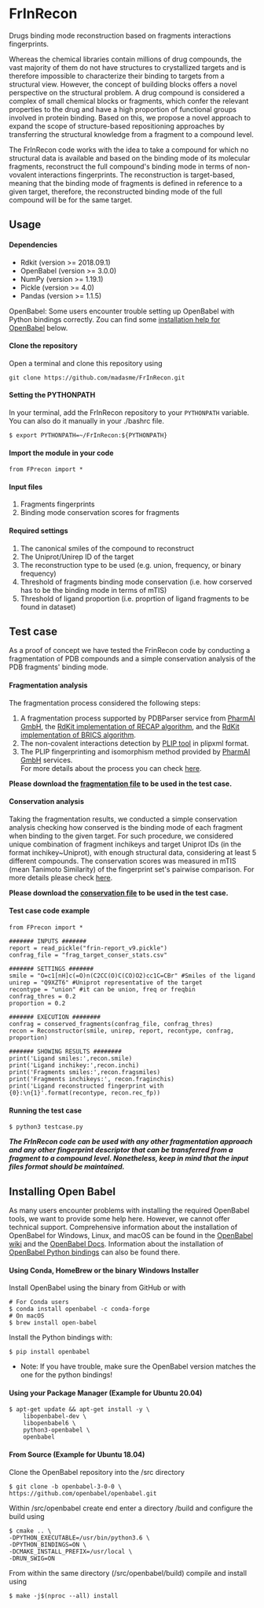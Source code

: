 # FrInRecon
Drugs binding mode reconstruction based on fragments interactions fingerprints.

Whereas the chemical libraries contain millions of drug compounds, the vast majority of them do not have structures to crystallized targets and is therefore impossible to characterize their binding to targets from a structural view. However, the concept of building blocks offers a novel perspective on the structural problem. A drug compound is considered a complex of small chemical blocks or fragments, which confer the relevant properties to the drug and have a high proportion of functional groups involved in protein binding. Based on this, we propose a novel approach to expand the scope of structure-based repositioning approaches by transferring the structural knowledge from a fragment to a compound level.

The FrInRecon code works with the idea to take a compound for which no structural data is available and based on the binding mode of its molecular fragments, reconstruct the full compound's binding mode in terms of non-vovalent interactions fingerprints. The reconstruction is target-based, meaning that the binding mode of fragments is defined in reference to a given target, therefore, the reconstructed binding mode of the full compound will be for the same target.

## Usage 
#### Dependencies
* Rdkit (version >= 2018.09.1)
* OpenBabel (version >= 3.0.0) 
* NumPy (version >= 1.19.1)
* Pickle (version >= 4.0)
* Pandas (version >= 1.1.5)

OpenBabel: Some users encounter trouble setting up OpenBabel with Python bindings correctly. Zou can find some [installation help for OpenBabel](#ob) below.

#### Clone the repository  
Open a terminal and clone this repository using
```
git clone https://github.com/madasme/FrInRecon.git
```

#### Setting the PYTHONPATH  
In your terminal, add the FrInRecon repository to your ```PYTHONPATH``` variable. You can also do it manually in your ./bashrc file.  
```
$ export PYTHONPATH=~/FrInRecon:${PYTHONPATH}
```
#### Import the module in your code
```
from FPrecon import *
```

#### Input files
1. Fragments fingerprints
2. Binding mode conservation scores for fragments

#### Required settings
1. The canonical smiles of the compound to reconstruct
2. The Uniprot/Unirep ID of the target 
3. The reconstruction type to be used (e.g. union, frequency, or binary frequency)
4. Threshold of fragments binding mode conservation (i.e. how corserved has to be the binding mode in terms of mTIS)
5. Threshold of ligand proportion (i.e. proprtion of ligand fragments to be found in dataset)

## Test case
As a proof of concept we have tested the FrinRecon code by conducting a fragmentation of PDB compounds and a simple conservation analysis of the PDB fragments' binding mode.  

#### Fragmentation analysis


The fragmentation process considered the following steps:
1. A fragmentation process supported by PDBParser service from [PharmAI GmbH](https://www.pharm.ai/), the [RdKit implementation of RECAP algorithm](https://www.rdkit.org/docs/source/rdkit.Chem.Recap.html), and the [RdKit implementation of BRICS algorithm](https://www.rdkit.org/docs/source/rdkit.Chem.BRICS.html).
2. The non-covalent interactions detection by [PLIP tool](https://plip-tool.biotec.tu-dresden.de/plip-web/plip/index) in plipxml format. 
3. The PLIP fingerprinting and isomorphism method provided by [PharmAI GmbH](https://www.pharm.ai/) services.   
For more details about the process you can check [here](https://github.com/madasme/FrInRecon/blob/main/fragmentation.pdf).

**Please download the [fragmentation file](https://sharing.crt-dresden.de/index.php/s/weEr9nAnScvJJMM/download) to be used in the test case.**  

#### Conservation analysis
Taking the fragmentation results, we conducted a simple conservation analysis checking how conserved is the binding mode of each fragment when binding to the given target. For such procedure, we considered unique combination of fragment inchikeys and target Uniprot IDs (in the format inchikey~Uniprot), with enough structural data, considering at least 5 different compounds. The conservation scores was measured in mTIS (mean Tanimoto Similarity) of the fingerprint set's pairwise comparison. For more details please check [here]().

**Please download the [conservation file](https://github.com/madasme/FrInRecon/raw/main/frag_target_conser_stats.csv/download) to be used in the test case.**  

#### Test case code example
```
from FPrecon import *

####### INPUTS #######
report = read_pickle("frin-report_v9.pickle")
confrag_file = "frag_target_conser_stats.csv"

####### SETTINGS #######
smile = "O=c1[nH]c(=O)n(C2CC(O)C(CO)O2)cc1C=CBr" #Smiles of the ligand
unirep = "Q9XZT6" #Uniprot representative of the target
recontype = "union" #it can be union, freq or freqbin
confrag_thres = 0.2
proportion = 0.2

####### EXECUTION ########
confrag = conserved_fragments(confrag_file, confrag_thres)
recon = Reconstructor(smile, unirep, report, recontype, confrag, proportion)

####### SHOWING RESULTS ########
print('Ligand smiles:',recon.smile)
print('Ligand inchikey:',recon.inchi)
print('Fragments smiles:',recon.fragsmiles)
print('Fragments inchikeys:', recon.fraginchis)
print('Ligand reconstructed fingerprint with {0}:\n{1}'.format(recontype, recon.rec_fp))
```


#### Running the test case
```
$ python3 testcase.py 
```

***The FrInRecon code can be used with any other fragmentation approach and any other fingerprint descriptor that can be transferred from a fragment to a compound level. Nonetheless, keep in mind that the input files format should be maintained.***


## Installing Open Babel <a name="ob"></a>
As many users encounter problems with installing the required OpenBabel tools, we want to provide some help here. However, we cannot offer technical support. Comprehensive information about the installation of OpenBabel for Windows, Linux, and macOS can be found in the [OpenBabel wiki](http://openbabel.org/wiki/Category:Installation) and the [OpenBabel Docs](https://open-babel.readthedocs.io/en/latest/Installation/install.html). Information about the installation of [OpenBabel Python bindings](https://open-babel.readthedocs.io/en/latest/UseTheLibrary/PythonInstall.html) can also be found there.


#### Using Conda, HomeBrew or the binary Windows Installer
Install OpenBabel using the binary from GitHub or with
```
# For Conda users
$ conda install openbabel -c conda-forge
# On macOS
$ brew install open-babel
```
Install the Python bindings with:  
```
$ pip install openbabel
```

* Note: If you have trouble, make sure the OpenBabel version matches the one for the python bindings!

#### Using your Package Manager (Example for Ubuntu 20.04)
```
$ apt-get update && apt-get install -y \
    libopenbabel-dev \
    libopenbabel6 \
    python3-openbabel \
    openbabel
```

#### From Source (Example for Ubuntu 18.04)
Clone the OpenBabel repository into the /src directory
```
$ git clone -b openbabel-3-0-0 \
https://github.com/openbabel/openbabel.git
```
Within /src/openbabel create end enter a directory /build and configure the build using
```
$ cmake .. \
-DPYTHON_EXECUTABLE=/usr/bin/python3.6 \
-DPYTHON_BINDINGS=ON \
-DCMAKE_INSTALL_PREFIX=/usr/local \
-DRUN_SWIG=ON
```
From within the same directory (/src/openbabel/build) compile and install using
```
$ make -j$(nproc --all) install
```
